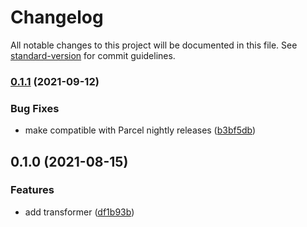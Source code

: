 # Changelog

All notable changes to this project will be documented in this file. See [standard-version](https://github.com/conventional-changelog/standard-version) for commit guidelines.

### [0.1.1](https://github.com/thewilkybarkid/parcel-transformer-graphviz/compare/v0.1.0...v0.1.1) (2021-09-12)


### Bug Fixes

* make compatible with Parcel nightly releases ([b3bf5db](https://github.com/thewilkybarkid/parcel-transformer-graphviz/commit/b3bf5dbc757809159b745ddf411d0dc987094052))

## 0.1.0 (2021-08-15)


### Features

* add transformer ([df1b93b](https://github.com/thewilkybarkid/parcel-transformer-graphviz/commit/df1b93b0e0c5c2fb9c722be5ff2e260301124590))
